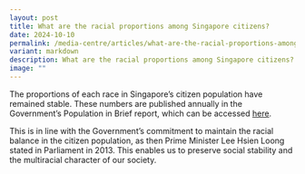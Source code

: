 ```yaml
---
layout: post
title: What are the racial proportions among Singapore citizens?
date: 2024-10-10
permalink: /media-centre/articles/what-are-the-racial-proportions-among-singapore-citizens/
variant: markdown
description: What are the racial proportions among Singapore citizens?
image: ""
---
```

The proportions of each race in Singapore’s citizen population have remained stable. These numbers are published annually in the Government’s Population in Brief report, which can be accessed [here](/media-centre/publications/population-in-brief).

This is in line with the Government’s commitment to maintain the racial balance in the citizen population, as then Prime Minister Lee Hsien Loong stated in Parliament in 2013. This enables us to preserve social stability and the multiracial character of our society.